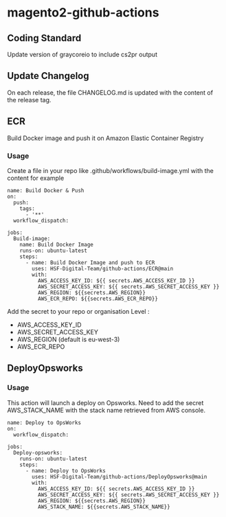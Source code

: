 # magento2-github-actions

## Coding Standard
Update version of graycoreio to include cs2pr output

## Update Changelog
On each release, the file CHANGELOG.md is updated with the content of the release tag.

## ECR
Build Docker image and push it on Amazon Elastic Container Registry

### Usage
Create a file in your repo like .github/workflows/build-image.yml
with the content for example

```
name: Build Docker & Push
on:
  push:
    tags:
      - '**'
  workflow_dispatch:

jobs:
  Build-image:
    name: Build Docker Image
    runs-on: ubuntu-latest
    steps:
      - name: Build Docker Image and push to ECR
        uses: HSF-Digital-Team/github-actions/ECR@main
        with:
          AWS_ACCESS_KEY_ID: ${{ secrets.AWS_ACCESS_KEY_ID }}
          AWS_SECRET_ACCESS_KEY: ${{ secrets.AWS_SECRET_ACCESS_KEY }}
          AWS_REGION: ${{secrets.AWS_REGION}}
          AWS_ECR_REPO: ${{secrets.AWS_ECR_REPO}}
```

Add the secret to your repo or organisation Level :
- AWS_ACCESS_KEY_ID
- AWS_SECRET_ACCESS_KEY
- AWS_REGION (default is eu-west-3)
- AWS_ECR_REPO

## DeployOpsworks

### Usage
This action will launch a deploy on Opsworks.
Need to add the secret AWS_STACK_NAME with the stack name retrieved from AWS console.
```
name: Deploy to OpsWorks
on:
  workflow_dispatch:

jobs:
  Deploy-opsworks:
    runs-on: ubuntu-latest
    steps:
      - name: Deploy to OpsWorks
        uses: HSF-Digital-Team/github-actions/DeployOpsworks@main
        with:
          AWS_ACCESS_KEY_ID: ${{ secrets.AWS_ACCESS_KEY_ID }}
          AWS_SECRET_ACCESS_KEY: ${{ secrets.AWS_SECRET_ACCESS_KEY }}
          AWS_REGION: ${{secrets.AWS_REGION}}
          AWS_STACK_NAME: ${{secrets.AWS_STACK_NAME}}
```
